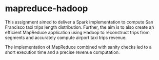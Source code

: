 # mapreduce-hadoop
 
This assignment aimed to deliver a Spark implementation to compute San Francisco taxi trips length distribution. Further,
the aim is to also create an efficient MapReduce application using Hadoop to reconstruct trips from segments and accurately compute airport taxi
trips revenue.

The implementation of MapReduce combined with sanity checks led to a short execution time and a precise revenue computation.
